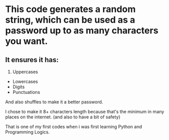 # This code generates a random string, which can be used as a password up to as many characters you want. 

## It ensures it has:
1. Uppercases
- Lowercases
- Digits
- Punctuations

And also shuffles to make it a better password.

I chose to make it 8+ characters length because that's the minimum in many places on the internet. (and also to have a bit of safety)

That is one of my first codes when i was first learning Python and Programming Logics.
